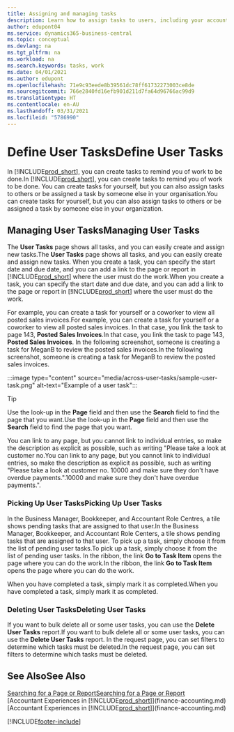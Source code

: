 ```yaml
---
title: Assigning and managing tasks
description: Learn how to assign tasks to users, including your accountant, in Business Central, and how you pick up and complete tasks.
author: edupont04
ms.service: dynamics365-business-central
ms.topic: conceptual
ms.devlang: na
ms.tgt_pltfrm: na
ms.workload: na
ms.search.keywords: tasks, work
ms.date: 04/01/2021
ms.author: edupont
ms.openlocfilehash: 71e9c93eede8b39561dc78ff61732273003ce8de
ms.sourcegitcommit: 766e2840fd16efb901d211d7fa64d96766ac99d9
ms.translationtype: HT
ms.contentlocale: en-AU
ms.lasthandoff: 03/31/2021
ms.locfileid: "5786990"
---
```

# <a name="define-user-tasks"></a><span data-ttu-id="43196-103">Define User Tasks</span><span class="sxs-lookup"><span data-stu-id="43196-103">Define User Tasks</span></span>

<span data-ttu-id="43196-104">In [!INCLUDE[prod_short](includes/prod_short.md)], you can create tasks to remind you of work to be done.</span><span class="sxs-lookup"><span data-stu-id="43196-104">In [!INCLUDE[prod_short](includes/prod_short.md)], you can create tasks to remind you of work to be done.</span></span> <span data-ttu-id="43196-105">You can create tasks for yourself, but you can also assign tasks to others or be assigned a task by someone else in your organisation.</span><span class="sxs-lookup"><span data-stu-id="43196-105">You can create tasks for yourself, but you can also assign tasks to others or be assigned a task by someone else in your organization.</span></span>  

## <a name="managing-user-tasks"></a><span data-ttu-id="43196-106">Managing User Tasks</span><span class="sxs-lookup"><span data-stu-id="43196-106">Managing User Tasks</span></span>

<span data-ttu-id="43196-107">The **User Tasks** page shows all tasks, and you can easily create and assign new tasks.</span><span class="sxs-lookup"><span data-stu-id="43196-107">The **User Tasks** page shows all tasks, and you can easily create and assign new tasks.</span></span> <span data-ttu-id="43196-108">When you create a task, you can specify the start date and due date, and you can add a link to the page or report in [!INCLUDE[prod_short](includes/prod_short.md)] where the user must do the work.</span><span class="sxs-lookup"><span data-stu-id="43196-108">When you create a task, you can specify the start date and due date, and you can add a link to the page or report in [!INCLUDE[prod_short](includes/prod_short.md)] where the user must do the work.</span></span>  

<span data-ttu-id="43196-109">For example, you can create a task for yourself or a coworker to view all posted sales invoices.</span><span class="sxs-lookup"><span data-stu-id="43196-109">For example, you can create a task for yourself or a coworker to view all posted sales invoices.</span></span> <span data-ttu-id="43196-110">In that case, you link the task to page 143, **Posted Sales Invoices**.</span><span class="sxs-lookup"><span data-stu-id="43196-110">In that case, you link the task to page 143, **Posted Sales Invoices**.</span></span> <span data-ttu-id="43196-111">In the following screenshot, someone is creating a task for MeganB to review the posted sales invoices.</span><span class="sxs-lookup"><span data-stu-id="43196-111">In the following screenshot, someone is creating a task for MeganB to review the posted sales invoices.</span></span>  

:::image type="content" source="media/across-user-tasks/sample-user-task.png" alt-text="Example of a user task":::

> [!TIP]  
> <span data-ttu-id="43196-113">Use the look-up in the **Page** field and then use the **Search** field to find the page that you want.</span><span class="sxs-lookup"><span data-stu-id="43196-113">Use the look-up in the **Page** field and then use the **Search** field to find the page that you want.</span></span>  
>
> <span data-ttu-id="43196-114">You can link to any page, but you cannot link to individual entries, so make the description as explicit as possible, such as writing "Please take a look at customer no.</span><span class="sxs-lookup"><span data-stu-id="43196-114">You can link to any page, but you cannot link to individual entries, so make the description as explicit as possible, such as writing "Please take a look at customer no.</span></span> <span data-ttu-id="43196-115">10000 and make sure they don't have overdue payments.".</span><span class="sxs-lookup"><span data-stu-id="43196-115">10000 and make sure they don't have overdue payments.".</span></span>

### <a name="picking-up-user-tasks"></a><span data-ttu-id="43196-116">Picking Up User Tasks</span><span class="sxs-lookup"><span data-stu-id="43196-116">Picking Up User Tasks</span></span>

<span data-ttu-id="43196-117">In the Business Manager, Bookkeeper, and Accountant Role Centres, a tile shows pending tasks that are assigned to that user.</span><span class="sxs-lookup"><span data-stu-id="43196-117">In the Business Manager, Bookkeeper, and Accountant Role Centers, a tile shows pending tasks that are assigned to that user.</span></span> <span data-ttu-id="43196-118">To pick up a task, simply choose it from the list of pending user tasks.</span><span class="sxs-lookup"><span data-stu-id="43196-118">To pick up a task, simply choose it from the list of pending user tasks.</span></span> <span data-ttu-id="43196-119">In the ribbon, the link **Go to Task Item** opens the page where you can do the work.</span><span class="sxs-lookup"><span data-stu-id="43196-119">In the ribbon, the link **Go to Task Item** opens the page where you can do the work.</span></span>  

<span data-ttu-id="43196-120">When you have completed a task, simply mark it as completed.</span><span class="sxs-lookup"><span data-stu-id="43196-120">When you have completed a task, simply mark it as completed.</span></span>  

### <a name="deleting-user-tasks"></a><span data-ttu-id="43196-121">Deleting User Tasks</span><span class="sxs-lookup"><span data-stu-id="43196-121">Deleting User Tasks</span></span>

<span data-ttu-id="43196-122">If you want to bulk delete all or some user tasks, you can use the **Delete User Tasks** report.</span><span class="sxs-lookup"><span data-stu-id="43196-122">If you want to bulk delete all or some user tasks, you can use the **Delete User Tasks** report.</span></span> <span data-ttu-id="43196-123">In the request page, you can set filters to determine which tasks must be deleted.</span><span class="sxs-lookup"><span data-stu-id="43196-123">In the request page, you can set filters to determine which tasks must be deleted.</span></span>  

## <a name="see-also"></a><span data-ttu-id="43196-124">See Also</span><span class="sxs-lookup"><span data-stu-id="43196-124">See Also</span></span>

[<span data-ttu-id="43196-125">Searching for a Page or Report</span><span class="sxs-lookup"><span data-stu-id="43196-125">Searching for a Page or Report</span></span>](ui-search.md)  
<span data-ttu-id="43196-126">[Accountant Experiences in [!INCLUDE[prod_short](includes/prod_short.md)]](finance-accounting.md)</span><span class="sxs-lookup"><span data-stu-id="43196-126">[Accountant Experiences in [!INCLUDE[prod_short](includes/prod_short.md)]](finance-accounting.md)</span></span>  


[!INCLUDE[footer-include](includes/footer-banner.md)]